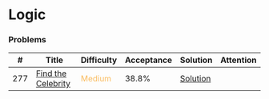 Logic
===

### Problems
| #   | Title    |   Difficulty | Acceptance |Solution  | Attention
| --- | --- | --- | --- | --- | --- |
|277 | [Find the Celebrity](https://leetcode.com/problems/find-the-celebrity/) | <span style="color:#FABC60">Medium</span> | 38.8% |[Solution](../problems/277.md) |